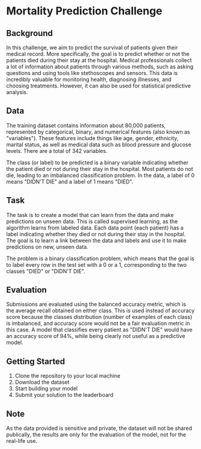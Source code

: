 # Mortality Prediction Challenge

## Background
In this challenge, we aim to predict the survival of patients given their medical record. More specifically, the goal is to predict whether or not the patients died during their stay at the hospital. Medical professionals collect a lot of information about patients through various methods, such as asking questions and using tools like stethoscopes and sensors. This data is incredibly valuable for monitoring health, diagnosing illnesses, and choosing treatments. However, it can also be used for statistical predictive analysis.

## Data
The training dataset contains information about 80,000 patients, represented by categorical, binary, and numerical features (also known as "variables"). These features include things like age, gender, ethnicity, marital status, as well as medical data such as blood pressure and glucose levels. There are a total of 342 variables.

The class (or label) to be predicted is a binary variable indicating whether the patient died or not during their stay in the hospital. Most patients do not die, leading to an imbalanced classification problem. In the data, a label of 0 means "DIDN'T DIE" and a label of 1 means "DIED".

## Task
The task is to create a model that can learn from the data and make predictions on unseen data. This is called supervised learning, as the algorithm learns from labeled data. Each data point (each patient) has a label indicating whether they died or not during their stay in the hospital. The goal is to learn a link between the data and labels and use it to make predictions on new, unseen data.

The problem is a binary classification problem, which means that the goal is to label every row in the test set with a 0 or a 1, corresponding to the two classes "DIED" or "DIDN'T DIE".

## Evaluation
Submissions are evaluated using the balanced accuracy metric, which is the average recall obtained on either class. This is used instead of accuracy score because the classes distribution (number of examples of each class) is imbalanced, and accuracy score would not be a fair evaluation metric in this case. A model that classifies every patient as "DIDN'T DIE" would have an accuracy score of 94%, while being clearly not useful as a predictive model.

## Getting Started
1. Clone the repository to your local machine
2. Download the dataset
3. Start building your model
4. Submit your solution to the leaderboard
   
## Note
As the data provided is sensitive and private, the dataset will not be shared publically, the results are only for the evaluation of the model, not for the real-life use.
